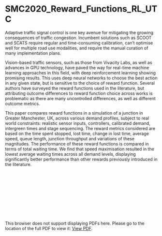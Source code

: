 # SMC2020_Reward_Functions_RL_UTC

Adaptive traffic signal control is one key avenue for mitigating the growing consequences of traffic congestion.
Incumbent solutions such as SCOOT and SCATS require regular and time-consuming calibration, can’t optimise well for multiple road use modalities, and require the manual curation of many implementation plans.

Vision-based traffic sensors, such as those from Vivacity Labs, as well as advances in GPU technology, have paved the way for real-time machine learning approaches in this field, with deep reinforcement learning showing promising results. 
This uses deep neural networks to choose the best action in any given state, but is sensitive to the choice of reward function. 
Several authors have surveyed the reward functions used in the literature, but attributing outcome differences to reward function choice across works is problematic as there are many uncontrolled differences, as well as different outcome metrics.

This paper compares reward functions in a simulation of a junction in Greater Manchester, UK, across various demand profiles, subject to real world constraints: realistic sensor inputs, controllers, calibrated demand, intergreen times and stage sequencing. 
The reward metrics considered are based on the time spent stopped, lost time, change in lost time, average speed, queue length, junction throughput and variations of these magnitudes.
The performance of these reward functions is compared in terms of total waiting time.
We find that speed maximisation resulted in the lowest average waiting times across all demand levels, displaying significantly better performance than other rewards previously introduced in the literature.

<object data="https://github.com/ACabrejas/SMC2020_Reward_Functions_RL_UTC/blob/master/conference_101719.pdf" type="application/pdf" width="700px" height="700px">
    <embed src="https://github.com/ACabrejas/SMC2020_Reward_Functions_RL_UTC/blob/master/conference_101719.pdf">
        <p>This browser does not support displaying PDFs here. Please go to the location of the full PDF to view it: <a href="https://github.com/ACabrejas/SMC2020_Reward_Functions_RL_UTC/blob/master/conference_101719.pdf">View PDF</a>.</p>
    </embed>
</object>
